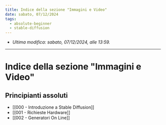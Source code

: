 ```yaml
---
title: Indice della sezione "Immagini e Video"
date: sabato, 07/12/2024
tags:
  - absolute-beginner
  - stable-diffusion
---
```


- *Ultima modifica: sabato, 07/12/2024, alle 13:59.*

---

# Indice della sezione "Immagini e Video"

## Principianti assoluti

- [[000 - Introduzione a Stable Diffusion]]
- [[001 - Richieste Hardware]]
- [[002 - Generatori On Line]]